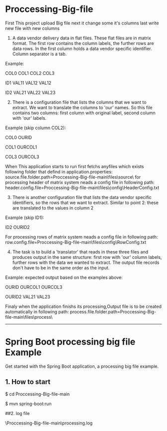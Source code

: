 # Proccessing-Big-file
First  This project upload  Big file next it change some it's columns last write new file with new columns

1. A data vendor delivery data in flat files. These flat files are in matrix format. The first row contains the column labels, the further rows are data rows.
 In the first column holds a data vendor specific identifier. Column separator is a tab.

Example:

COL0	COL1	COL2	COL3

ID1	VAL11	VAL12	VAL12

ID2	VAL21	VAL22	VAL23

2. There is a configuration file that lists the columns that we want to extract. We want to translate the columns to 'our' names.
 So this file contains two columns: first column with original label, second column with 'our' labels.

Example (skip column COL2):

COL0	OURID

COL1	OURCOL1

COL3	OURCOL3


When This application starts to run first fetchs anyfiles which exists following folder that defind in application.properties:
source.file.folder.path=Proccessing-Big-file-main\\files\\source\\
for processing header of matrix system neads a config file in following path:
header.config.file=Proccessing-Big-file-main\\files\\config\\HeaderConfig.txt

3. There is another configuration file that lists the data vendor specific identifiers, so the rows that we want to extract. Similar to point 2: 
these are translated to the values in column 2

Example (skip ID1):

ID2	OURID2

For processing rows of matrix system neads a config file in following path:
row.config.file=Proccessing-Big-file-main\\files\\config\\RowConfig.txt

4. The task is to build a 'translator' that reads in these three files and produces output in the same structure: 
first row with 'our' column labels, further rows with the data we wanted to extract. The output file records don't have to be in the same order as the input.

Example: expected output based on the examples above:

OURID	OURCOL1	OURCOL3

OURID2	VAL21	VAL23

Finaly when the application finishs its processing,Output file is to be created automatically in following path:
process.file.folder.path=Proccessing-Big-file-main\\files\\process\\


----------------------------------------------------------------------
# Spring Boot processing big file Example
Get started with the Spring Boot application, a processing big file example.



## 1. How to start

$ cd Proccessing-Big-file-main


$ mvn spring-boot:run



##2. log file 

\Proccessing-Big-file-main\processing.log
